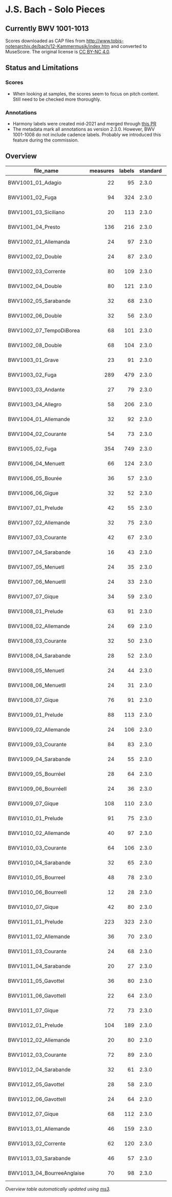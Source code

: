 # J.S. Bach - Solo Pieces
## Currently BWV 1001-1013

Scores downloaded as CAP files from http://www.tobis-notenarchiv.de/bach/12-Kammermusik/index.htm and converted to MuseScore. The original license is [CC BY-NC 4.0](https://creativecommons.org/licenses/by-nc/4.0/).

## Status and Limitations

### Scores

* When looking at samples, the scores seem to focus on pitch content. Still need to be checked more thoroughly.

### Annotations

* Harmony labels were created mid-2021 and merged through [this PR](https://github.com/DCMLab/bach_solo/pull/2)
* The metadata mark all annotations as version 2.3.0. However, BWV 1001-1008 do not include cadence labels. Probably we introduced this feature during the commission.


## Overview
|        file_name         |measures|labels|standard| annotators |
|--------------------------|-------:|-----:|--------|------------|
|BWV1001_01_Adagio         |      22|    95|2.3.0   |Adrian Nagel|
|BWV1001_02_Fuga           |      94|   324|2.3.0   |Adrian Nagel|
|BWV1001_03_Siciliano      |      20|   113|2.3.0   |Adrian Nagel|
|BWV1001_04_Presto         |     136|   216|2.3.0   |Adrian Nagel|
|BWV1002_01_Allemanda      |      24|    97|2.3.0   |Adrian Nagel|
|BWV1002_02_Double         |      24|    87|2.3.0   |Adrian Nagel|
|BWV1002_03_Corrente       |      80|   109|2.3.0   |Adrian Nagel|
|BWV1002_04_Double         |      80|   121|2.3.0   |Adrian Nagel|
|BWV1002_05_Sarabande      |      32|    68|2.3.0   |Adrian Nagel|
|BWV1002_06_Double         |      32|    56|2.3.0   |Adrian Nagel|
|BWV1002_07_TempoDiBorea   |      68|   101|2.3.0   |Adrian Nagel|
|BWV1002_08_Double         |      68|   104|2.3.0   |Adrian Nagel|
|BWV1003_01_Grave          |      23|    91|2.3.0   |Adrian Nagel|
|BWV1003_02_Fuga           |     289|   479|2.3.0   |Adrian Nagel|
|BWV1003_03_Andante        |      27|    79|2.3.0   |Adrian Nagel|
|BWV1003_04_Allegro        |      58|   206|2.3.0   |Adrian Nagel|
|BWV1004_01_Allemande      |      32|    92|2.3.0   |Adrian Nagel|
|BWV1004_02_Courante       |      54|    73|2.3.0   |Adrian Nagel|
|BWV1005_02_Fuga           |     354|   749|2.3.0   |Adrian Nagel|
|BWV1006_04_Menuett        |      66|   124|2.3.0   |Adrian Nagel|
|BWV1006_05_Bourée         |      36|    57|2.3.0   |Adrian Nagel|
|BWV1006_06_Gigue          |      32|    52|2.3.0   |Adrian Nagel|
|BWV1007_01_Prelude        |      42|    55|2.3.0   |Adrian Nagel|
|BWV1007_02_Allemande      |      32|    75|2.3.0   |Adrian Nagel|
|BWV1007_03_Courante       |      42|    67|2.3.0   |Adrian Nagel|
|BWV1007_04_Sarabande      |      16|    43|2.3.0   |Adrian Nagel|
|BWV1007_05_MenuetI        |      24|    35|2.3.0   |Adrian Nagel|
|BWV1007_06_MenuetII       |      24|    33|2.3.0   |Adrian Nagel|
|BWV1007_07_Gique          |      34|    59|2.3.0   |Adrian Nagel|
|BWV1008_01_Prelude        |      63|    91|2.3.0   |Adrian Nagel|
|BWV1008_02_Allemande      |      24|    69|2.3.0   |Adrian Nagel|
|BWV1008_03_Courante       |      32|    50|2.3.0   |Adrian Nagel|
|BWV1008_04_Sarabande      |      28|    52|2.3.0   |Adrian Nagel|
|BWV1008_05_MenuetI        |      24|    44|2.3.0   |Adrian Nagel|
|BWV1008_06_MenuetII       |      24|    31|2.3.0   |Adrian Nagel|
|BWV1008_07_Gique          |      76|    91|2.3.0   |Adrian Nagel|
|BWV1009_01_Prelude        |      88|   113|2.3.0   |Adrian Nagel|
|BWV1009_02_Allemande      |      24|   106|2.3.0   |Adrian Nagel|
|BWV1009_03_Courante       |      84|    83|2.3.0   |Adrian Nagel|
|BWV1009_04_Sarabande      |      24|    55|2.3.0   |Adrian Nagel|
|BWV1009_05_BourréeI       |      28|    64|2.3.0   |Adrian Nagel|
|BWV1009_06_BourréeII      |      24|    36|2.3.0   |Adrian Nagel|
|BWV1009_07_Gique          |     108|   110|2.3.0   |Adrian Nagel|
|BWV1010_01_Prelude        |      91|    75|2.3.0   |Adrian Nagel|
|BWV1010_02_Allemande      |      40|    97|2.3.0   |Adrian Nagel|
|BWV1010_03_Courante       |      64|   106|2.3.0   |Adrian Nagel|
|BWV1010_04_Sarabande      |      32|    65|2.3.0   |Adrian Nagel|
|BWV1010_05_BourreeI       |      48|    78|2.3.0   |Adrian Nagel|
|BWV1010_06_BourreeII      |      12|    28|2.3.0   |Adrian Nagel|
|BWV1010_07_Gique          |      42|    80|2.3.0   |Adrian Nagel|
|BWV1011_01_Prelude        |     223|   323|2.3.0   |Adrian Nagel|
|BWV1011_02_Allemande      |      36|    70|2.3.0   |Adrian Nagel|
|BWV1011_03_Courante       |      24|    68|2.3.0   |Adrian Nagel|
|BWV1011_04_Sarabande      |      20|    27|2.3.0   |Adrian Nagel|
|BWV1011_05_GavotteI       |      36|    80|2.3.0   |Adrian Nagel|
|BWV1011_06_GavotteII      |      22|    64|2.3.0   |Adrian Nagel|
|BWV1011_07_Gique          |      72|    73|2.3.0   |Adrian Nagel|
|BWV1012_01_Prelude        |     104|   189|2.3.0   |Adrian Nagel|
|BWV1012_02_Allemande      |      20|    80|2.3.0   |Adrian Nagel|
|BWV1012_03_Courante       |      72|    89|2.3.0   |Adrian Nagel|
|BWV1012_04_Sarabande      |      32|    61|2.3.0   |Adrian Nagel|
|BWV1012_05_GavotteI       |      28|    58|2.3.0   |Adrian Nagel|
|BWV1012_06_GavotteII      |      24|    64|2.3.0   |Adrian Nagel|
|BWV1012_07_Gique          |      68|   112|2.3.0   |Adrian Nagel|
|BWV1013_01_Allemande      |      46|   159|2.3.0   |Adrian Nagel|
|BWV1013_02_Corrente       |      62|   120|2.3.0   |Adrian Nagel|
|BWV1013_03_Sarabande      |      46|    57|2.3.0   |Adrian Nagel|
|BWV1013_04_BourreeAnglaise|      70|    98|2.3.0   |Adrian Nagel|


*Overview table automatically updated using [ms3](https://johentsch.github.io/ms3/).*
